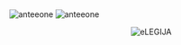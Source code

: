 <img align="center" src="https://github-readme-stats.vercel.app/api/top-langs/?username=eLEGIJA&layout=compact&hide=html" alt="anteeone" />
<img align="center" src="https://github-readme-stats.vercel.app/api?username=eLEGIJA&show_icons=true" alt="anteeone" />
<p align="middle"> <img src="https://komarev.com/ghpvc/?username=eLEGIJA" alt="eLEGIJA" /> </p>
